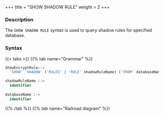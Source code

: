 +++
title = "SHOW SHADOW RULE"
weight = 2
+++

### Description

The `SHOW SHADOW RULE` syntax is used to query shadow rules for specified database.

### Syntax

{{< tabs >}}
{{% tab name="Grammar" %}}
```sql
ShowEncryptRule::=
  'SHOW' 'SHADOW' ('RULES' | 'RULE' shadowRuleName) ('FROM' databaseName)?

shadowRuleName ::=
  identifier
  
databaseName ::=
  identifier
```
{{% /tab %}}
{{% tab name="Railroad diagram" %}}
<iframe frameborder="0" name="diagram" id="diagram" width="100%" height="100%"></iframe>
{{% /tab %}}
{{< /tabs >}}

### Supplement

- When `databaseName` is not specified, the default is the currently used `DATABASE`. If `DATABASE` is not used, `No database selected` will be prompted.

### Return value description

| Column       | Description             |
|--------------|-------------------------|
| rule_name    | Shadow rule name        |
| source_name  | Data source name        |
| shadow_name  | Shadow data source name |
| shadow_table | Shadow table            |




### Example

- Query specified shadow rule in specified database.

```sql
SHOW SHADOW RULE shadow_rule FROM shadow_db;
```

```sql
mysql> SHOW SHADOW RULE shadow_rule FROM shadow_db;
+-------------+-------------+-------------+----------------------+
| rule_name   | source_name | shadow_name | shadow_table         |
+-------------+-------------+-------------+----------------------+
| shadow_rule | ds_0        | ds_1        | t_order_item,t_order |
+-------------+-------------+-------------+----------------------+
1 row in set (0.00 sec)
```

- Query specified shadow rule in current database.

```sql
SHOW SHADOW RULE shadow_rule;
```

```sql
mysql> SHOW SHADOW RULE shadow_rule;
+-------------+-------------+-------------+----------------------+
| rule_name   | source_name | shadow_name | shadow_table         |
+-------------+-------------+-------------+----------------------+
| shadow_rule | ds_0        | ds_1        | t_order_item,t_order |
+-------------+-------------+-------------+----------------------+
1 row in set (0.01 sec)
```

- Query shadow rules for specified database.

```sql
SHOW SHADOW RULES FROM shadow_db;
```

```sql
mysql> SHOW SHADOW RULES FROM shadow_db;
+-------------+-------------+-------------+----------------------+
| rule_name   | source_name | shadow_name | shadow_table         |
+-------------+-------------+-------------+----------------------+
| shadow_rule | ds_0        | ds_1        | t_order_item,t_order |
+-------------+-------------+-------------+----------------------+
1 row in set (0.00 sec)
```

- Query shadow rules for current database.

```sql
SHOW SHADOW RULES;
```

```sql
mysql> SHOW SHADOW RULES;
+-------------+-------------+-------------+----------------------+
| rule_name   | source_name | shadow_name | shadow_table         |
+-------------+-------------+-------------+----------------------+
| shadow_rule | ds_0        | ds_1        | t_order_item,t_order |
+-------------+-------------+-------------+----------------------+
1 row in set (0.00 sec)
```
### Reserved word

`SHOW`, `SHADOW`, `RULE`, `RULES`, `FROM`

### Related links

- [Reserved word](/en/user-manual/shardingsphere-proxy/distsql/syntax/reserved-word/)
